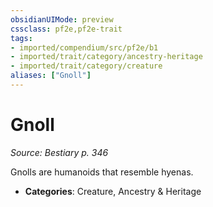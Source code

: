 ```yaml
---
obsidianUIMode: preview
cssclass: pf2e,pf2e-trait
tags:
- imported/compendium/src/pf2e/b1
- imported/trait/category/ancestry-heritage
- imported/trait/category/creature
aliases: ["Gnoll"]
---
```

# Gnoll  
*Source: Bestiary p. 346*  

Gnolls are humanoids that resemble hyenas.

- **Categories**: Creature, Ancestry & Heritage